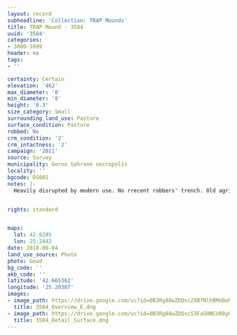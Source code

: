 ```yaml
---
layout: record
subheadline: 'Collection: TRAP Mounds'
title: TRAP Mound - 3584
uuid: '3584'
categories:
- 3000-3999
header: no
tags:
- ''

certainty: Certain
elevation: '462'
max_diameter: '8'
min_diameter: '8'
height: '0.3'
size_category: Small
surrounding_land_use: Pasture
surface_condition: Pasture
robbed: No
crm_condition: '2'
crm_intactness: '2'
campaign: '2011'
source: Survey
municipality: Gorno Sahrane necropolis
locality: ''
bgcode: DS001
notes: |-
  Heavily disrupted by modern use. No rrecent robbers' trench. Old agricultural activity and robbing. No visible robbers' trench.


rights: standard


maps:
  lat: 42.6285
  lon: 25.2442
date: 2018-06-04
land_use_source: Photo
photo: Good
bg_code: ''
akb_code: ''
latitude: '42.665362'
longitude: '25.20307'
images:
- image_path: https://drive.google.com/uc?id=0B3Rg88wZDQscZXBfNlhBMnBoMlU
  title: 3584_Overview_E.dng
- image_path: https://drive.google.com/uc?id=0B3Rg88wZDQscS3FaSHNCU08yQzA
  title: 3584_Detail_Surface.dng
---
```

